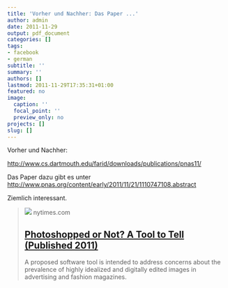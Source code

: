 ```yaml
---
title: 'Vorher und Nachher: Das Paper ...'
author: admin
date: 2011-11-29
output: pdf_document
categories: []
tags:
- facebook
- german
subtitle: ''
summary: ''
authors: []
lastmod: 2011-11-29T17:35:31+01:00
featured: no
image:
  caption: ''
  focal_point: ''
  preview_only: no
projects: []
slug: []
---
```

Vorher und Nachher:

http://www.cs.dartmouth.edu/farid/downloads/publications/pnas11/

Das Paper dazu gibt es unter
http://www.pnas.org/content/early/2011/11/21/1110747108.abstract

Ziemlich interessant.
> [![](https://static01.nyt.com/images/2011/11/29/business/Image1/Image1-articleLarge.jpg?year=2011&h=330&w=600&s=d72231eb46ea3c6341c0a54a3a893e032175785bbc30d59539d421afc666398c&k=ZQJBKqZ0VN&tw=1)](http://www.nytimes.com/2011/11/29/technology/software-to-rate-how-drastically-photos-are-retouched.html)
> nytimes.com
> ## [Photoshopped or Not? A Tool to Tell (Published 2011)](http://www.nytimes.com/2011/11/29/technology/software-to-rate-how-drastically-photos-are-retouched.html)
>
>A proposed software tool is intended to address concerns about the prevalence of highly idealized and digitally edited images in advertising and fashion magazines.

